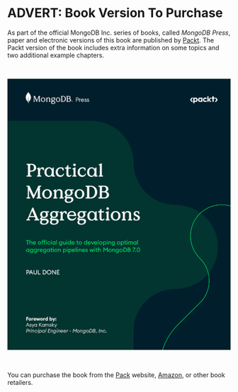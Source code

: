 # ADVERT: Book Version To Purchase

As part of the official MongoDB Inc. series of books, called _MongoDB Press_, paper and electronic versions of this book are published by [Packt](https://www.packtpub.com/). The Packt version of the book includes extra information on some topics and two additional example chapters. 

&nbsp;

![Practical MongoDB Aggregations book published by Packt](./pics/packt_book_front_cover.png)

&nbsp;

You can purchase the book from the [Pack](https://www.packtpub.com/product/practical-mongodb-aggregations/9781835080641) website, [Amazon](https://www.amazon.com/Practical-MongoDB-Aggregations-developing-aggregation-ebook/dp/B0CGVKYGPT), or other book retailers.

